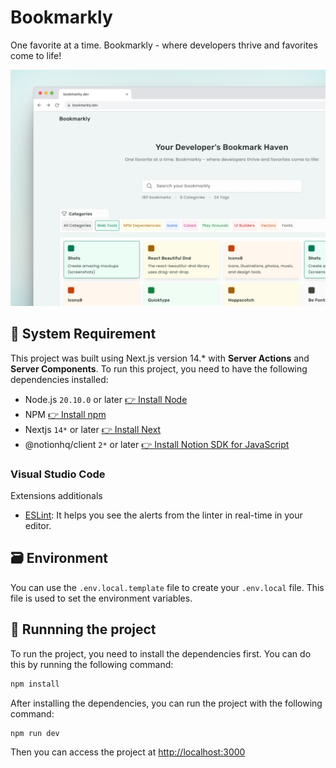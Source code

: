 # Bookmarkly

One favorite at a time. Bookmarkly - where developers thrive and favorites come to life!

![Bookmarkly](/assets/og.png)

## 📜 System Requirement

This project was built using Next.js version 14.\* with **Server Actions** and **Server Components**. To run this project, you need to have the following dependencies installed:

- Node.js `20.10.0` or later [👉 Install Node](https://nodejs.org/es/download)
- NPM [👉 Install npm](https://docs.npmjs.com/downloading-and-installing-node-js-and-npm)
- Nextjs `14*` or later [👉 Install Next](https://nextjs.org/docs/getting-started)
- @notionhq/client `2*` or later [👉 Install Notion SDK for JavaScript](https://www.npmjs.com/package/@notionhq/client)

### Visual Studio Code

Extensions additionals

- [ESLint](https://marketplace.visualstudio.com/items?itemName=dbaeumer.vscode-eslint): It helps you see the alerts from the linter in real-time in your editor.

## 🗃️ Environment

You can use the `.env.local.template` file to create your `.env.local` file. This file is used to set the environment variables.

## 🚀 Runnning the project

To run the project, you need to install the dependencies first. You can do this by running the following command:

```bash
npm install
```

After installing the dependencies, you can run the project with the following command:

```bash
npm run dev
```

Then you can access the project at [http://localhost:3000](http://localhost:3000)
